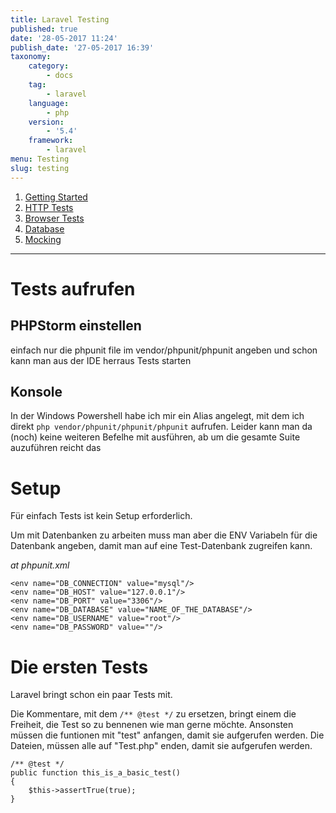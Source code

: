 ```yaml
---
title: Laravel Testing
published: true
date: '28-05-2017 11:24'
publish_date: '27-05-2017 16:39'
taxonomy:
    category:
        - docs
    tag:
        - laravel
    language:
        - php
    version:
        - '5.4'
    framework:
        - laravel
menu: Testing
slug: testing
---
```


1. [Getting Started](start)
2. [HTTP Tests](http)
3. [Browser Tests](browser)
4. [Database](database)
5. [Mocking](mocking)


--------------------

# Tests aufrufen

## PHPStorm einstellen

einfach nur die phpunit file im vendor/phpunit/phpunit angeben und schon kann man aus der IDE herraus Tests starten
 
 
## Konsole

In der Windows Powershell habe ich mir ein Alias angelegt, mit dem ich direkt ```php vendor/phpunit/phpunit/phpunit``` aufrufen.
Leider kann man da (noch) keine weiteren Befelhe mit ausführen,
ab um die gesamte Suite auzuführen reicht das


# Setup

Für einfach Tests ist kein Setup erforderlich.

Um mit Datenbanken zu arbeiten muss man aber die ENV Variabeln für die Datenbank angeben,
damit man auf eine Test-Datenbank zugreifen kann.

_at phpunit.xml_

```
<env name="DB_CONNECTION" value="mysql"/>
<env name="DB_HOST" value="127.0.0.1"/>
<env name="DB_PORT" value="3306"/>
<env name="DB_DATABASE" value="NAME_OF_THE_DATABASE"/>
<env name="DB_USERNAME" value="root"/>
<env name="DB_PASSWORD" value=""/>
```

# Die ersten Tests

Laravel bringt schon ein paar Tests mit.

Die Kommentare, mit dem ```/** @test */``` zu ersetzen, bringt einem die Freiheit,
die Test so zu bennenen wie man gerne möchte.
Ansonsten müssen die funtionen mit "test" anfangen, damit sie aufgerufen werden.
Die Dateien, müssen alle auf "Test.php" enden, damit sie aufgerufen werden.


```
/** @test */
public function this_is_a_basic_test()
{
    $this->assertTrue(true);
}
```



